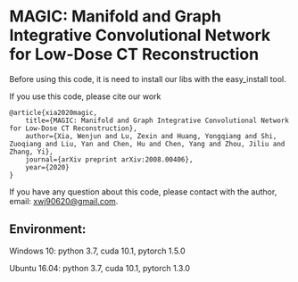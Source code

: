 # MAGIC: Manifold and Graph Integrative Convolutional Network for Low-Dose CT Reconstruction

Before using this code, it is need to install our libs with the easy_install tool.

If you use this code, please cite our work
```
@article{xia2020magic,
	title={MAGIC: Manifold and Graph Integrative Convolutional Network for Low-Dose CT Reconstruction},
	author={Xia, Wenjun and Lu, Zexin and Huang, Yongqiang and Shi, Zuoqiang and Liu, Yan and Chen, Hu and Chen, Yang and Zhou, Jiliu and Zhang, Yi},
	journal={arXiv preprint	arXiv:2008.00406},
	year={2020}
}
```

If you have any question about this code, please contact with the author, email: xwj90620@gmail.com.

## Environment:
Windows 10:
python 3.7, cuda 10.1, pytorch 1.5.0

Ubuntu 16.04:
python 3.7, cuda 10.1, pytorch 1.3.0

